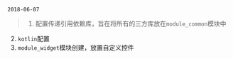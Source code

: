 `2018-06-07`

>1. 配置传递引用依赖库，旨在将所有的三方库放在`module_common`模块中
2. `kotlin`配置
3. `module_widget`模块创建，放置自定义控件
